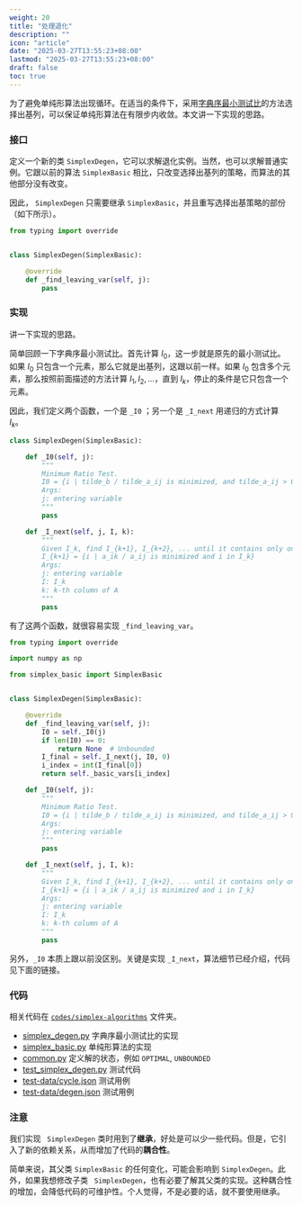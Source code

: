 ```yaml
---
weight: 20
title: "处理退化"
description: ""
icon: "article"
date: "2025-03-27T13:55:23+08:00"
lastmod: "2025-03-27T13:55:23+08:00"
draft: false
toc: true
---
```


为了避免单纯形算法出现循环。在适当的条件下，采用[字典序最小测试比](../degeneracy)的方法选择出基列，可以保证单纯形算法在有限步内收敛。本文讲一下实现的思路。



### 接口

定义一个新的类 `SimplexDegen`，它可以求解退化实例。当然，也可以求解普通实例。它跟以前的算法 `SimplexBasic` 相比，只改变选择出基列的策略，而算法的其他部分没有改变。

因此， `SimplexDegen` 只需要继承 `SimplexBasic`，并且重写选择出基策略的部份（如下所示）。

```python
from typing import override


class SimplexDegen(SimplexBasic):

    @override
    def _find_leaving_var(self, j):
        pass
```

### 实现

讲一下实现的思路。

简单回顾一下字典序最小测试比。首先计算 $I_0$，这一步就是原先的最小测试比。如果 $I_0$ 只包含一个元素，那么它就是出基列，这跟以前一样。如果 $I_0$ 包含多个元素，那么按照前面描述的方法计算 $I_1, I_2, ...$，直到 $I_k$，停止的条件是它只包含一个元素。

因此，我们定义两个函数，一个是 `_I0` ；另一个是 `_I_next` 用递归的方式计算 $I_k$。

```python
class SimplexDegen(SimplexBasic):

    def _I0(self, j):
        """
        Minimum Ratio Test.
        I0 = {i | tilde_b / tilde_a_ij is minimized, and tilde_a_ij > 0}
        Args:
        j: entering variable
        """
        pass

    def _I_next(self, j, I, k):
        """
        Given I_k, find I_{k+1}, I_{k+2}, ... until it contains only one element.
        I_{k+1} = {i | a_ik / a_ij is minimized and i in I_k}
        Args:
        j: entering variable
        I: I_k
        k: k-th column of A
        """
        pass

```



有了这两个函数，就很容易实现 `_find_leaving_var`。

```python
from typing import override

import numpy as np

from simplex_basic import SimplexBasic


class SimplexDegen(SimplexBasic):

    @override
    def _find_leaving_var(self, j):
        I0 = self._I0(j)
        if len(I0) == 0:
            return None  # Unbounded
        I_final = self._I_next(j, I0, 0)
        i_index = int(I_final[0])
        return self._basic_vars[i_index]

    def _I0(self, j):
        """
        Minimum Ratio Test.
        I0 = {i | tilde_b / tilde_a_ij is minimized, and tilde_a_ij > 0}
        Args:
        j: entering variable
        """
        pass

    def _I_next(self, j, I, k):
        """
        Given I_k, find I_{k+1}, I_{k+2}, ... until it contains only one element.
        I_{k+1} = {i | a_ik / a_ij is minimized and i in I_k}
        Args:
        j: entering variable
        I: I_k
        k: k-th column of A
        """
        pass
```

另外，`_I0` 本质上跟以前没区别。关键是实现 `_I_next`，算法细节已经介绍，代码见下面的链接。

### 代码

相关代码在 [`codes/simplex-algorithms`](https://github.com/xianqiu/linear-programming/tree/main/codes/simplex-algorithms) 文件夹。

* [simplex_degen.py](https://github.com/xianqiu/linear-programming/blob/main/codes/simplex-algorithms/simplex_degen.py) 字典序最小测试比的实现
* [simplex_basic.py](https://github.com/xianqiu/linear-programming/blob/main/codes/simplex-algorithms/simplex_basic.py) 单纯形算法的实现
* [common.py](https://github.com/xianqiu/linear-programming/blob/main/codes/simplex-algorithms/common.py) 定义解的状态，例如 `OPTIMAL`, `UNBOUNDED`
* [test_simplex_degen.py](https://github.com/xianqiu/linear-programming/blob/main/codes/simplex-algorithms/test_simplex_degen.py) 测试代码
* [test-data/cycle.json](https://github.com/xianqiu/linear-programming/blob/main/codes/simplex-algorithms/test-data/cycle.json) 测试用例
* [test-data/degen.json](https://github.com/xianqiu/linear-programming/blob/main/codes/simplex-algorithms/test-data/degen.json)  测试用例

### 注意

我们实现 ` SimplexDegen` 类时用到了**继承**，好处是可以少一些代码。但是，它引入了新的依赖关系，从而增加了代码的**耦合性**。

简单来说，其父类 `SimplexBasic` 的任何变化，可能会影响到 `SimplexDegen`。此外，如果我想修改子类 ` SimplexDegen`，也有必要了解其父类的实现。这种耦合性的增加，会降低代码的可维护性。个人觉得，不是必要的话，就不要使用继承。